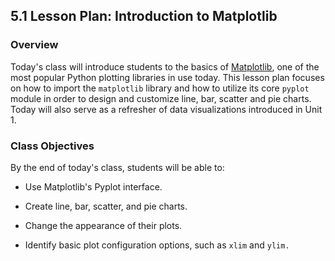 ## 5.1 Lesson Plan: Introduction to Matplotlib

### Overview

Today's class will introduce students to the basics of [Matplotlib](http://Matplotlib.org/), one of the most popular Python plotting libraries in use today. This lesson plan focuses on how to import the `matplotlib` library and how to utilize its core `pyplot` module in order to design and customize line, bar, scatter and pie charts. Today will also serve as a refresher of data visualizations introduced in Unit 1.

### Class Objectives

By the end of today's class, students will be able to:

* Use Matplotlib's Pyplot interface.

* Create line, bar, scatter, and pie charts.

* Change the appearance of their plots.

* Identify basic plot configuration options, such as `xlim` and `ylim.`